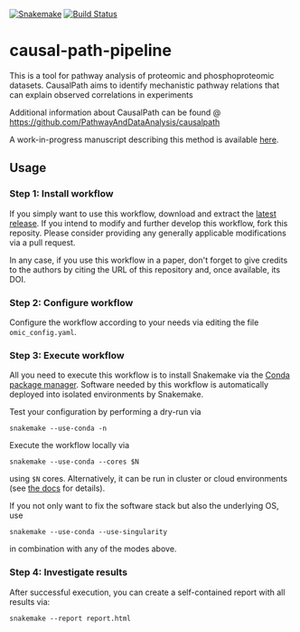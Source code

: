 [![Snakemake](https://img.shields.io/badge/snakemake-≥5.2.1-brightgreen.svg)](https://snakemake.bitbucket.io) [![Build Status](https://travis-ci.com/ohsu-cedar-comp-hub/causal-path-pipeline.svg?branch=master)](https://travis-ci.com/ohsu-cedar-comp-hub/causal-path-pipeline)
# causal-path-pipeline
This is a tool for pathway analysis of proteomic and phosphoproteomic datasets. CausalPath aims to identify mechanistic pathway relations that can explain observed correlations in experiments

Additional information about CausalPath can be found @ 
https://github.com/PathwayAndDataAnalysis/causalpath

A work-in-progress manuscript describing this method is available [here](https://www.biorxiv.org/content/early/2018/02/05/258855). 

## Usage

### Step 1: Install workflow

If you simply want to use this workflow, download and extract the [latest release](https://github.com/snakemake-workflows/rna-seq-star-deseq2/releases).
If you intend to modify and further develop this workflow, fork this reposity. Please consider providing any generally applicable modifications via a pull request.

In any case, if you use this workflow in a paper, don't forget to give credits to the authors by citing the URL of this repository and, once available, its DOI.

### Step 2: Configure workflow

Configure the workflow according to your needs via editing the file `omic_config.yaml`.

### Step 3: Execute workflow

All you need to execute this workflow is to install Snakemake via the [Conda package manager](http://snakemake.readthedocs.io/en/stable/getting_started/installation.html#installation-via-conda). Software needed by this workflow is automatically deployed into isolated environments by Snakemake.

Test your configuration by performing a dry-run via

    snakemake --use-conda -n

Execute the workflow locally via

    snakemake --use-conda --cores $N

using `$N` cores. Alternatively, it can be run in cluster or cloud environments (see [the docs](http://snakemake.readthedocs.io/en/stable/executable.html) for details).

If you not only want to fix the software stack but also the underlying OS, use

    snakemake --use-conda --use-singularity

in combination with any of the modes above.

### Step 4: Investigate results

After successful execution, you can create a self-contained report with all results via:

    snakemake --report report.html
